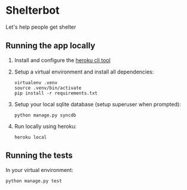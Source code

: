 # Shelterbot
Let's help people get shelter

## Running the app locally

1. Install and configure the [heroku cli tool](https://devcenter.heroku.com/articles/heroku-cli)

2. Setup a virtual environment and install all dependencies:
    ```
    virtualenv .venv
    source .venv/bin/activate
    pip install -r requirements.txt
    ```

3. Setup your local sqlite database (setup superuser when prompted):
     ```
     python manage.py syncdb
     ```

4. Run locally using heroku:
    ```
    heroku local
    ```

## Running the tests

In your virtual environment:
```
python manage.py test
```
